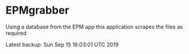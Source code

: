 # EPMgrabber
Using a database from the EPM app this application scrapes the files as required


Latest backup: Sun Sep 15 16:03:01 UTC 2019
